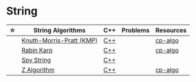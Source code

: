 # String

| ☆   | String Algorithms                           | C++                                  | Problems | Resources                                                        |
| --- | ------------------------------------------- | ------------------------------------ | -------- | ---------------------------------------------------------------- |
|     | [Knuth-Morris-Pratt (KMP)](./kmp/README.md) | [C++](./kmp/kmp.cpp)                 |          | [cp-algo](https://cp-algorithms.com/string/prefix-function.html) |
|     | [Rabin Karp](./rabin-karp/README.md)        | [C++](./rabin-karp/rabin-karp.cpp)   |          | [cp-algo](https://cp-algorithms.com/string/rabin-karp.html)      |
|     | [Spy String](./spy-string/README.md)        | [C++](./spy-string/spy-string.cpp)   |          |                                                                  |
|     | [Z Algorithm](./z-algorithm/README.md)      | [C++](./z-algorithm/z-algorithm.cpp) |          | [cp-algo](https://cp-algorithms.com/string/z-function.html)      |

